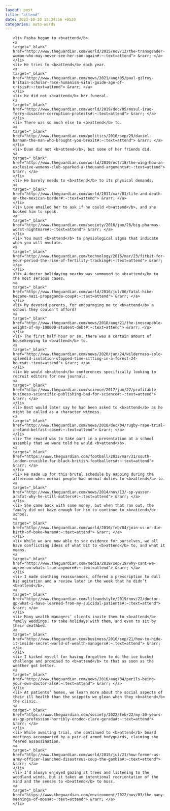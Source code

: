 ```yaml
---
layout: post
title: "attend"
date: 2023-10-10 12:34:56 +0530
categories: auto-words
---
```

<ol>

    <li> Pasha began to <b>attend</b>.
    <a 
    target="_blank" 
    href="http://www.theguardian.com/world/2015/nov/12/the-transgender-woman-who-may-never-see-her-son-again#:~:text=attend"> &rarr; </a>
    </li>
    <li> He tries to <b>attend</b> each year.
    <a 
    target="_blank" 
    href="http://www.theguardian.com/news/2021/aug/05/paul-gilroy-britain-scholar-race-humanism-vital-guide-age-of-crisis#:~:text=attend"> &rarr; </a>
    </li>
    <li> He did not <b>attend</b> her funeral.
    <a 
    target="_blank" 
    href="http://www.theguardian.com/world/2019/dec/05/mosul-iraq-ferry-disaster-corruption-protests#:~:text=attend"> &rarr; </a>
    </li>
    <li> There was so much else to <b>attend</b> to.
    <a 
    target="_blank" 
    href="http://www.theguardian.com/politics/2016/sep/29/daniel-hannan-the-man-who-brought-you-brexit#:~:text=attend"> &rarr; </a>
    </li>
    <li> Duan did not <b>attend</b>, but some of her friends did.
    <a 
    target="_blank" 
    href="http://www.theguardian.com/world/2019/oct/18/the-wing-how-an-exclusive-womens-club-sparked-a-thousand-arguments#:~:text=attend"> &rarr; </a>
    </li>
    <li> He barely needs to <b>attend</b> to its physical demands.
    <a 
    target="_blank" 
    href="http://www.theguardian.com/world/2017/mar/01/life-and-death-on-the-mexican-border#:~:text=attend"> &rarr; </a>
    </li>
    <li> Love emailed her to ask if he could <b>attend</b>, and she booked him to speak.
    <a 
    target="_blank" 
    href="http://www.theguardian.com/society/2016/jan/26/big-pharmas-worst-nightmare#:~:text=attend"> &rarr; </a>
    </li>
    <li> You must <b>attend</b> to physiological signs that indicate when you will ovulate.
    <a 
    target="_blank" 
    href="http://www.theguardian.com/technology/2016/mar/23/fitbit-for-your-period-the-rise-of-fertility-tracking#:~:text=attend"> &rarr; </a>
    </li>
    <li> A doctor holidaying nearby was summoned to <b>attend</b> to the most serious cases.
    <a 
    target="_blank" 
    href="http://www.theguardian.com/world/2016/jul/06/fatal-hike-became-nazi-propaganda-coup#:~:text=attend"> &rarr; </a>
    </li>
    <li> My devoted parents, for encouraging me to <b>attend</b> a school they couldn’t afford?
    <a 
    target="_blank" 
    href="http://www.theguardian.com/news/2018/aug/21/the-inescapable-weight-of-my-100000-student-debt#:~:text=attend"> &rarr; </a>
    </li>
    <li> The first half hour or so, there was a certain amount of housekeeping to <b>attend</b> to.
    <a 
    target="_blank" 
    href="http://www.theguardian.com/news/2020/jan/24/wilderness-solo-splendid-isolation-stopped-time-sitting-in-a-forest-24-hours#:~:text=attend"> &rarr; </a>
    </li>
    <li> We would <b>attend</b> conferences specifically looking to recruit editors for new journals.
    <a 
    target="_blank" 
    href="http://www.theguardian.com/science/2017/jun/27/profitable-business-scientific-publishing-bad-for-science#:~:text=attend"> &rarr; </a>
    </li>
    <li> Best would later say he had been asked to <b>attend</b> as he might be called as a character witness.
    <a 
    target="_blank" 
    href="http://www.theguardian.com/news/2018/dec/04/rugby-rape-trial-ireland-belfast-case#:~:text=attend"> &rarr; </a>
    </li>
    <li> The reward was to take part in a presentation at a school assembly that we were told he would <b>attend</b>.
    <a 
    target="_blank" 
    href="https://www.theguardian.com/football/2022/mar/31/south-london-crucible-for-black-british-footballers#:~:text=attend"> &rarr; </a>
    </li>
    <li> He made up for this brutal schedule by napping during the afternoon when normal people had normal duties to <b>attend</b> to.
    <a 
    target="_blank" 
    href="http://www.theguardian.com/news/2014/nov/13/-sp-yasser-arafat-why-he-still-matters#:~:text=attend"> &rarr; </a>
    </li>
    <li> She came back with some money, but when that ran out, the family did not have enough for him to continue to <b>attend</b> school.
    <a 
    target="_blank" 
    href="http://www.theguardian.com/world/2016/feb/04/join-us-or-die-birth-of-boko-haram#:~:text=attend"> &rarr; </a>
    </li>
    <li> While we are now able to see evidence for ourselves, we all have conflicting ideas of what bit to <b>attend</b> to, and what it means.
    <a 
    target="_blank" 
    href="http://www.theguardian.com/media/2019/sep/19/why-cant-we-agree-on-whats-true-anymore#:~:text=attend"> &rarr; </a>
    </li>
    <li> I made soothing reassurances, offered a prescription to dull his agitation and a review later in the week that he didn’t <b>attend</b>.
    <a 
    target="_blank" 
    href="http://www.theguardian.com/lifeandstyle/2019/nov/22/doctor-gp-what-i-have-learned-from-my-suicidal-patients#:~:text=attend"> &rarr; </a>
    </li>
    <li> Many wealth managers’ clients invite them to <b>attend</b> family weddings, to take holidays with them, and even to sit by their deathbed.
    <a 
    target="_blank" 
    href="http://www.theguardian.com/business/2016/sep/21/how-to-hide-it-inside-secret-world-of-wealth-managers#:~:text=attend"> &rarr; </a>
    </li>
    <li> I kicked myself for having forgotten to do the ice bucket challenge and promised to <b>attend</b> to that as soon as the weather got better.
    <a 
    target="_blank" 
    href="http://www.theguardian.com/news/2016/aug/04/perils-being-your-own-doctor-als#:~:text=attend"> &rarr; </a>
    </li>
    <li> At patients’ homes, we learn more about the social aspects of their ill health than the snippets we glean when they <b>attend</b> the clinic.
    <a 
    target="_blank" 
    href="https://www.theguardian.com/society/2022/feb/22/my-30-years-as-gp-profession-horribly-eroded-clare-gerada#:~:text=attend"> &rarr; </a>
    </li>
    <li> While awaiting trial, she continued to <b>attend</b> board meetings accompanied by a pair of armed bodyguards, claiming she feared assassination.
    <a 
    target="_blank" 
    href="http://www.theguardian.com/world/2015/jul/21/how-former-us-army-officer-launched-disastrous-coup-the-gambia#:~:text=attend"> &rarr; </a>
    </li>
    <li> I’d always enjoyed gazing at trees and listening to the woodland winds, but it takes an intentional reorientation of the mind and the senses to <b>attend</b> to moss.
    <a 
    target="_blank" 
    href="https://www.theguardian.com/environment/2022/nov/03/the-many-meanings-of-moss#:~:text=attend"> &rarr; </a>
    </li>